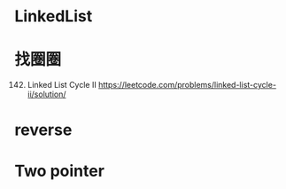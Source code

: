 # LinkedList

# 找圈圈
142. Linked List Cycle II
https://leetcode.com/problems/linked-list-cycle-ii/solution/

# reverse

# Two pointer
